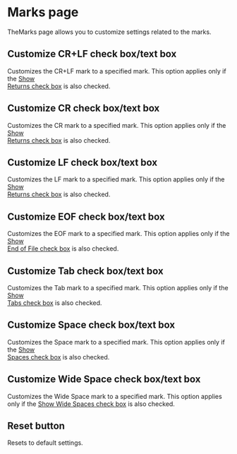 # Marks page

TheMarks page allows you to customize settings related to the marks.

## Customize CR+LF check box/text box

Customizes the CR+LF mark to a specified mark. This option applies only if the
[Show\
Returns check box](../../properties/marks/index) is also checked.

## Customize CR check box/text box

Customizes the CR mark to a specified mark. This option applies only if the
[Show\
Returns check box](../../properties/marks/index) is also checked.

## Customize LF check box/text box

Customizes the LF mark to a specified mark. This option applies only if the
[Show\
Returns check box](../../properties/marks/index) is also checked.

## Customize EOF check box/text box

Customizes the EOF mark to a specified mark. This option applies only if the
[Show\
End of File check box](../../properties/marks/index) is also checked.

## Customize Tab check box/text box

Customizes the Tab mark to a specified mark. This option applies only if the
[Show\
Tabs check box](../../properties/marks/index) is also checked.

## Customize Space check box/text box

Customizes the Space mark to a specified mark. This option applies only if the
[Show\
Spaces check box](../../properties/marks/index) is also checked.

## Customize Wide Space check box/text box

Customizes the Wide Space mark to a specified mark. This option applies only if the
[Show Wide Spaces check box](../../properties/marks/index) is also checked.

## Reset button

Resets to default settings.

